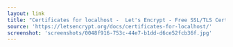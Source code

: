 ```yaml
---
layout: link
title: "Certificates for localhost -  Let's Encrypt - Free SSL/TLS Certificates"
source: 'https://letsencrypt.org/docs/certificates-for-localhost/'
screenshot: 'screenshots/0048f916-753c-44e7-b1dd-d6ce52fcb36f.jpg'
---
```


